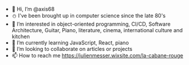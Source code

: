 - 👋 Hi, I’m @axis68
- ⛄️ I've been brought up in computer science since the late 80's
- 👀 I’m interested in object-oriented programming, CI/CD, Software Architecture, Guitar, Piano, literature, cinema, international culture and kitchen
- 🌱 I’m currently learning JavaScript, React, piano
- 💞️ I’m looking to collaborate on articles or projects
- 📫 How to reach me https://julienmesser.wixsite.com/la-cabane-rouge
